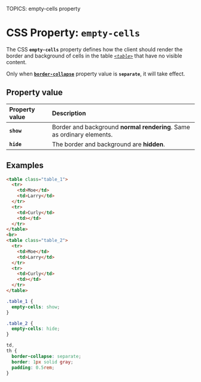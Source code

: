 TOPICS: empty-cells property

# CSS Property: `empty-cells`

The CSS **`empty-cells`** property defines how the client should render the border and background
of cells in the table [*`<table>`*](/en/webfrontend/<table>) that have no visible content.

Only when [**`border-collapse`**](/en/webfrontend/border-collapse_property) property value is
**`separate`**, it will take effect.

## Property value

| Property value | Description |
| :--- | :--- |
| **`show`** | Border and background **normal rendering**. Same as ordinary elements. |
| **`hide`** | The border and background are **hidden**. |

## Examples

```html
<table class="table_1">
  <tr>
    <td>Moe</td>
    <td>Larry</td>
  </tr>
  <tr>
    <td>Curly</td>
    <td></td>
  </tr>
</table>
<br>
<table class="table_2">
  <tr>
    <td>Moe</td>
    <td>Larry</td>
  </tr>
  <tr>
    <td>Curly</td>
    <td></td>
  </tr>
</table>
```

```css
.table_1 {
  empty-cells: show;
}

.table_2 {
  empty-cells: hide;
}

td,
th {
  border-collapse: separate;
  border: 1px solid gray;
  padding: 0.5rem;
}
```
